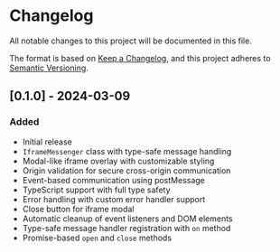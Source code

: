 # Changelog

All notable changes to this project will be documented in this file.

The format is based on [Keep a Changelog](https://keepachangelog.com/en/1.0.0/),
and this project adheres to [Semantic Versioning](https://semver.org/spec/v2.0.0.html).

## [0.1.0] - 2024-03-09

### Added

- Initial release
- `IframeMessenger` class with type-safe message handling
- Modal-like iframe overlay with customizable styling
- Origin validation for secure cross-origin communication
- Event-based communication using postMessage
- TypeScript support with full type safety
- Error handling with custom error handler support
- Close button for iframe modal
- Automatic cleanup of event listeners and DOM elements
- Type-safe message handler registration with `on` method
- Promise-based `open` and `close` methods
